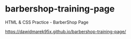 # barbershop-training-page

 HTML & CSS Practice - BarberShop Page

https://dawidmarek95x.github.io/barbershop-training-page/
